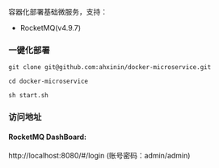 容器化部署基础微服务，支持：
- RocketMQ(v4.9.7)


### 一键化部署
```
git clone git@github.com:ahxinin/docker-microservice.git

cd docker-microservice

sh start.sh
```

### 访问地址
#### RocketMQ DashBoard: 
http://localhost:8080/#/login   (账号密码：admin/admin)